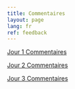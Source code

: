 ```yaml
---
title: Commentaires
layout: page
lang: fr
ref: feedback
---
```

[Jour 1 Commentaires](https://forms.gle/Ydq13UmRXHksHgCu6)  

[Jour 2 Commentaires](https://forms.gle/JF5bteaR9PGZKPoUA)

[Jour 3 Commentaires](https://forms.gle/ssrmtH6jD59NJPuy7)
